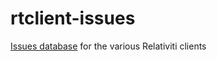 # rtclient-issues
[Issues database](https://github.com/sbeitzel/rtclient-issues/issues) for the various Relativiti clients
